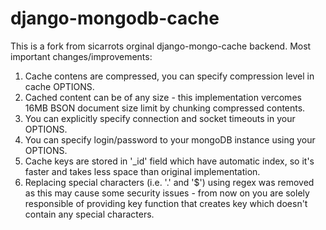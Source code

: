 django-mongodb-cache
==================

This is a fork from sicarrots orginal django-mongo-cache backend.
Most important changes/improvements:

1. Cache contens are compressed, you can specify compression level in cache OPTIONS.
2. Cached content can be of any size - this implementation vercomes 16MB BSON document size limit by chunking compressed contents.
3. You can explicitly specify connection and socket timeouts in your OPTIONS.
4. You can specify login/password to your mongoDB instance using your OPTIONS.
5. Cache keys are stored in '_id' field which have automatic index, so it's faster and takes less space than original implementation.
6. Replacing special characters (i.e. '.' and '$') using regex was removed as this may cause some security issues - from now on you are solely responsible of providing key function that creates key which doesn't contain any special characters.
